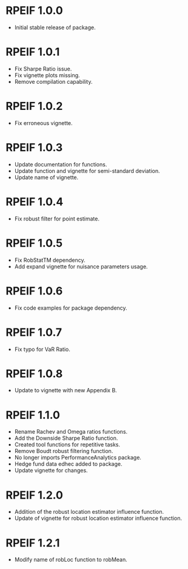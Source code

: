 # RPEIF 1.0.0
* Initial stable release of package.

# RPEIF 1.0.1
* Fix Sharpe Ratio issue.
* Fix vignette plots missing.
* Remove compilation capability.

# RPEIF 1.0.2
* Fix erroneous vignette.

# RPEIF 1.0.3
* Update documentation for functions.
* Update function and vignette for semi-standard deviation.
* Update name of vignette.

# RPEIF 1.0.4
* Fix robust filter for point estimate.

# RPEIF 1.0.5
* Fix RobStatTM dependency.
* Add expand vignette for nuisance parameters usage.

# RPEIF 1.0.6
* Fix code examples for package dependency.

# RPEIF 1.0.7
* Fix typo for VaR Ratio.

# RPEIF 1.0.8
* Update to vignette with new Appendix B.

# RPEIF 1.1.0
* Rename Rachev and Omega ratios functions.
* Add the Downside Sharpe Ratio function.
* Created tool functions for repetitive tasks.
* Remove Boudt robust filtering function.
* No longer imports PerformanceAnalytics package.
* Hedge fund data edhec added to package.
* Update vignette for changes.

# RPEIF 1.2.0
* Addition of the robust location estimator influence function.
* Update of vignette for robust location estimator influence function.

# RPEIF 1.2.1
* Modify name of robLoc function to robMean.

